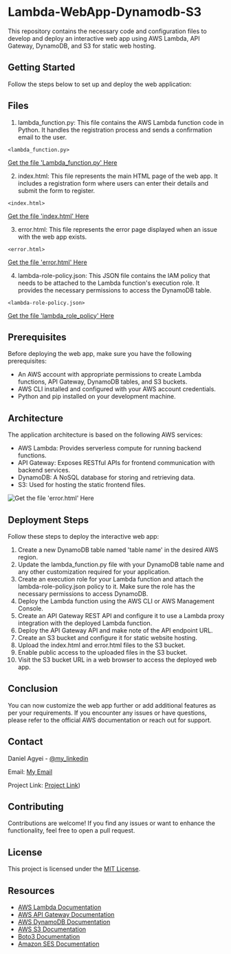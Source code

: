 # Lambda-WebApp-Dynamodb-S3
This repository contains the necessary code and configuration files to develop and deploy an interactive web app using AWS Lambda, API Gateway, DynamoDB, and S3 for static web hosting.
## Getting Started
Follow the steps below to set up and deploy the web application:
## Files
1. lambda_function.py: This file contains the AWS Lambda function code in Python. It handles the registration process and sends a confirmation email to the user.
```
<lambda_function.py>
```
[Get the file 'Lambda_function.py' Here](https://github.com/aduome/Lambda-WebApp-Dynamodb-S3/blob/main/lambda_function.py)

2. index.html: This file represents the main HTML page of the web app. It includes a registration form where users can enter their details and submit the form to register.
```
<index.html>
```
[Get the file 'index.html' Here](https://github.com/aduome/Lambda-WebApp-Dynamodb-S3/blob/main/index.html)

3. error.html: This file represents the error page displayed when an issue with the web app exists.
```
<error.html>
```
[Get the file 'error.html' Here](https://github.com/aduome/Lambda-WebApp-Dynamodb-S3/blob/main/error.html)

4. lambda-role-policy.json: This JSON file contains the IAM policy that needs to be attached to the Lambda function's execution role. It provides the necessary permissions to access the DynamoDB table.
```
<lambda-role-policy.json>
```
[Get the file 'lambda_role_policy' Here](https://github.com/aduome/Lambda-WebApp-Dynamodb-S3/blob/main/lambda_policy.txt)
## Prerequisites
Before deploying the web app, make sure you have the following prerequisites:

- An AWS account with appropriate permissions to create Lambda functions, API Gateway, DynamoDB tables, and S3 buckets.
- AWS CLI installed and configured with your AWS account credentials.
- Python and pip installed on your development machine.

## Architecture
The application architecture is based on the following AWS services:

- AWS Lambda: Provides serverless compute for running backend functions.
- API Gateway: Exposes RESTful APIs for frontend communication with backend services.
- DynamoDB: A NoSQL database for storing and retrieving data.
- S3: Used for hosting the static frontend files.

![Get the file 'error.html' Here](https://aws.amazon.com/lambda/)

## Deployment Steps
Follow these steps to deploy the interactive web app:

1. Create a new DynamoDB table named 'table name' in the desired AWS region.
2. Update the lambda_function.py file with your DynamoDB table name and any other customization required for your application.
3. Create an execution role for your Lambda function and attach the lambda-role-policy.json policy to it. Make sure the role has the necessary permissions to access DynamoDB.
4. Deploy the Lambda function using the AWS CLI or AWS Management Console.
5. Create an API Gateway REST API and configure it to use a Lambda proxy integration with the deployed Lambda function.
6. Deploy the API Gateway API and make note of the API endpoint URL.
7. Create an S3 bucket and configure it for static website hosting.
8. Upload the index.html and error.html files to the S3 bucket.
9. Enable public access to the uploaded files in the S3 bucket.
10. Visit the S3 bucket URL in a web browser to access the deployed web app.

## Conclusion
You can now customize the web app further or add additional features as per your requirements.
If you encounter any issues or have questions, please refer to the official AWS documentation or reach out for support.

<!-- CONTACT -->

## Contact

Daniel Agyei - [@my_linkedin](https://www.linkedin.com/in/daniel-owusu-banahene-agyei)

Email: [My Email](daniel.agyeibanahene@gmail.com)

Project Link: [Project Link](https://github.com/aduome/Lambda-WebApp-Dynamodb-S3/edit/main))

## Contributing

Contributions are welcome! If you find any issues or want to enhance the functionality, feel free to open a pull request.

## License

This project is licensed under the [MIT License](LICENSE).

## Resources

- [AWS Lambda Documentation](https://aws.amazon.com/lambda/)
- [AWS API Gateway Documentation](https://aws.amazon.com/api-gateway/)
- [AWS DynamoDB Documentation](https://aws.amazon.com/dynamodb/)
- [AWS S3 Documentation](https://aws.amazon.com/s3/)
- [Boto3 Documentation](https://boto3.amazonaws.com/v1/documentation/api/latest/index.html)
- [Amazon SES Documentation](https://aws.amazon.com/ses/)
